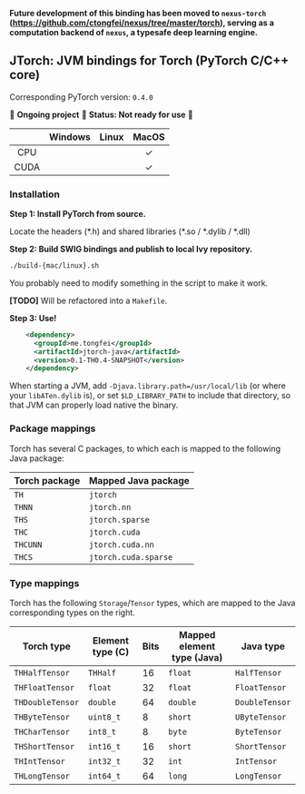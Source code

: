 **Future development of this binding has been moved to `nexus-torch` (https://github.com/ctongfei/nexus/tree/master/torch), serving as a computation backend of `nexus`, a typesafe deep learning engine.**

## JTorch: JVM bindings for Torch (PyTorch C/C++ core)

Corresponding PyTorch version: `0.4.0`

🚧 **Ongoing project** 🚧 **Status: Not ready for use** 🚧

|      | Windows | Linux | MacOS |
|:----:|:-------:|:-----:|:-----:|
| CPU  |         |       |   ✓   |
| CUDA |         |       |   ✓   |

### Installation

**Step 1: Install PyTorch from source.**

Locate the headers (\*.h) and shared libraries (\*.so / \*.dylib / \*.dll)

**Step 2: Build SWIG bindings and publish to local Ivy repository.**
```sh
./build-{mac/linux}.sh
```
You probably need to modify something in the script to make it work.

**[TODO]** Will be refactored into a `Makefile`.


**Step 3: Use!**
```xml
    <dependency>
      <groupId>me.tongfei</groupId>
      <artifactId>jtorch-java</artifactId>
      <version>0.1-TH0.4-SNAPSHOT</version>
    </dependency>
```

When starting a JVM, add `-Djava.library.path=/usr/local/lib` (or where your `libATen.dylib` is), 
or set `$LD_LIBRARY_PATH` to include that directory, so that JVM can properly load native the binary.

### Package mappings

Torch has several C packages, to which each is mapped to the following Java package:

| Torch package | Mapped Java package |
|---------------|---------------------|
|`TH`           |`jtorch`             |
|`THNN`         |`jtorch.nn`          |
|`THS`          |`jtorch.sparse`      |
|`THC`          |`jtorch.cuda`        |
|`THCUNN`       |`jtorch.cuda.nn`     |
|`THCS`         |`jtorch.cuda.sparse` |


### Type mappings

Torch has the following `Storage`/`Tensor` types, which are mapped to the Java corresponding types on the right.

| Torch type      | Element type (C) | Bits | Mapped element type (Java)  | Java type     |
|-----------------|------------------|------|-----------------------------|---------------|
|`THHalfTensor`   |`THHalf`          | 16   |`float`                      |`HalfTensor`   |
|`THFloatTensor`  |`float`           | 32   |`float`                      |`FloatTensor`  |
|`THDoubleTensor` |`double`          | 64   |`double`                     |`DoubleTensor` |
|`THByteTensor`   |`uint8_t`         | 8    |`short`                      |`UByteTensor`  |
|`THCharTensor`   |`int8_t`          | 8    |`byte`                       |`ByteTensor`   |
|`THShortTensor`  |`int16_t`         | 16   |`short`                      |`ShortTensor`  |
|`THIntTensor`    |`int32_t`         | 32   |`int`                        |`IntTensor`    |
|`THLongTensor`   |`int64_t`         | 64   |`long`                       |`LongTensor`   |

